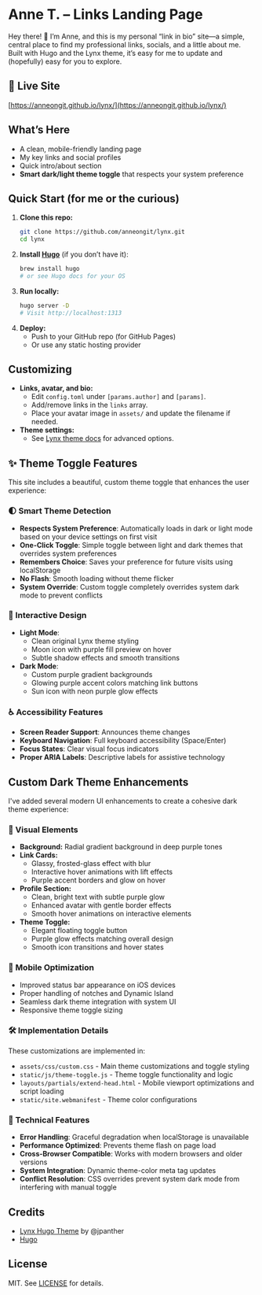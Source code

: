 # Anne T. – Links Landing Page

Hey there! 👋 I’m Anne, and this is my personal “link in bio” site—a simple, central place to find my professional links, socials, and a little about me. Built with Hugo and the Lynx theme, it’s easy for me to update and (hopefully) easy for you to explore.

## 🚀 Live Site
[https://anneongit.github.io/lynx/](https://anneongit.github.io/lynx/)

## What’s Here
- A clean, mobile-friendly landing page
- My key links and social profiles
- Quick intro/about section
- **Smart dark/light theme toggle** that respects your system preference

## Quick Start (for me or the curious)
1. **Clone this repo:**
   ```sh
   git clone https://github.com/anneongit/lynx.git
   cd lynx
   ```
2. **Install [Hugo](https://gohugo.io/getting-started/installing/)** (if you don’t have it):
   ```sh
   brew install hugo
   # or see Hugo docs for your OS
   ```
3. **Run locally:**
   ```sh
   hugo server -D
   # Visit http://localhost:1313
   ```
4. **Deploy:**
   - Push to your GitHub repo (for GitHub Pages)
   - Or use any static hosting provider

## Customizing
- **Links, avatar, and bio:**
  - Edit `config.toml` under `[params.author]` and `[params]`.
  - Add/remove links in the `links` array.
  - Place your avatar image in `assets/` and update the filename if needed.
- **Theme settings:**
  - See [Lynx theme docs](https://github.com/jpanther/lynx#readme) for advanced options.

## ✨ Theme Toggle Features
This site includes a beautiful, custom theme toggle that enhances the user experience:

### 🌓 Smart Theme Detection
- **Respects System Preference**: Automatically loads in dark or light mode based on your device settings on first visit
- **One-Click Toggle**: Simple toggle between light and dark themes that overrides system preferences
- **Remembers Choice**: Saves your preference for future visits using localStorage
- **No Flash**: Smooth loading without theme flicker
- **System Override**: Custom toggle completely overrides system dark mode to prevent conflicts

### 🎨 Interactive Design
- **Light Mode**: 
  - Clean original Lynx theme styling
  - Moon icon with purple fill preview on hover
  - Subtle shadow effects and smooth transitions
- **Dark Mode**: 
  - Custom purple gradient backgrounds
  - Glowing purple accent colors matching link buttons
  - Sun icon with neon purple glow effects

### ♿ Accessibility Features
- **Screen Reader Support**: Announces theme changes
- **Keyboard Navigation**: Full keyboard accessibility (Space/Enter)
- **Focus States**: Clear visual focus indicators
- **Proper ARIA Labels**: Descriptive labels for assistive technology

## Custom Dark Theme Enhancements
I've added several modern UI enhancements to create a cohesive dark theme experience:

### 🎨 Visual Elements
- **Background:** Radial gradient background in deep purple tones
- **Link Cards:** 
  - Glassy, frosted-glass effect with blur
  - Interactive hover animations with lift effects
  - Purple accent borders and glow on hover
- **Profile Section:**
  - Clean, bright text with subtle purple glow
  - Enhanced avatar with gentle border effects
  - Smooth hover animations on interactive elements
- **Theme Toggle:**
  - Elegant floating toggle button
  - Purple glow effects matching overall design
  - Smooth icon transitions and hover states

### 📱 Mobile Optimization
- Improved status bar appearance on iOS devices
- Proper handling of notches and Dynamic Island
- Seamless dark theme integration with system UI
- Responsive theme toggle sizing

### 🛠️ Implementation Details
These customizations are implemented in:
- `assets/css/custom.css` - Main theme customizations and toggle styling
- `static/js/theme-toggle.js` - Theme toggle functionality and logic
- `layouts/partials/extend-head.html` - Mobile viewport optimizations and script loading
- `static/site.webmanifest` - Theme color configurations

### 🔧 Technical Features
- **Error Handling**: Graceful degradation when localStorage is unavailable
- **Performance Optimized**: Prevents theme flash on page load
- **Cross-Browser Compatible**: Works with modern browsers and older versions
- **System Integration**: Dynamic theme-color meta tag updates
- **Conflict Resolution**: CSS overrides prevent system dark mode from interfering with manual toggle

## Credits
- [Lynx Hugo Theme](https://github.com/jpanther/lynx) by @jpanther
- [Hugo](https://gohugo.io/)

## License
MIT. See [LICENSE](LICENSE) for details.
